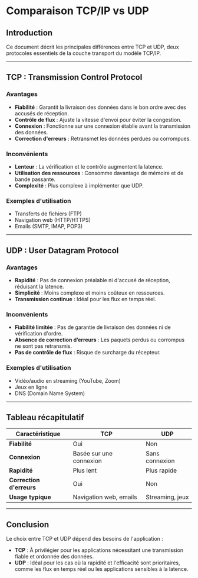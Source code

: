 # Comparaison TCP/IP vs UDP


## Introduction
Ce document décrit les principales différences entre TCP et UDP, deux protocoles essentiels de la couche transport du modèle TCP/IP.

---

## TCP : Transmission Control Protocol

### Avantages
- **Fiabilité** : Garantit la livraison des données dans le bon ordre avec des accusés de réception.
- **Contrôle de flux** : Ajuste la vitesse d'envoi pour éviter la congestion.
- **Connexion** : Fonctionne sur une connexion établie avant la transmission des données.
- **Correction d'erreurs** : Retransmet les données perdues ou corrompues.

### Inconvénients
- **Lenteur** : La vérification et le contrôle augmentent la latence.
- **Utilisation des ressources** : Consomme davantage de mémoire et de bande passante.
- **Complexité** : Plus complexe à implémenter que UDP.

### Exemples d'utilisation
- Transferts de fichiers (FTP)
- Navigation web (HTTP/HTTPS)
- Emails (SMTP, IMAP, POP3)

---

## UDP : User Datagram Protocol

### Avantages
- **Rapidité** : Pas de connexion préalable ni d'accusé de réception, réduisant la latence.
- **Simplicité** : Moins complexe et moins coûteux en ressources.
- **Transmission continue** : Idéal pour les flux en temps réel.

### Inconvénients
- **Fiabilité limitée** : Pas de garantie de livraison des données ni de vérification d'ordre.
- **Absence de correction d’erreurs** : Les paquets perdus ou corrompus ne sont pas retransmis.
- **Pas de contrôle de flux** : Risque de surcharge du récepteur.

### Exemples d'utilisation
- Vidéo/audio en streaming (YouTube, Zoom)
- Jeux en ligne
- DNS (Domain Name System)

---

## Tableau récapitulatif

| Caractéristique        | TCP                     | UDP                     |
|------------------------|-------------------------|-------------------------|
| **Fiabilité**           | Oui                     | Non                     |
| **Connexion**           | Basée sur une connexion | Sans connexion          |
| **Rapidité**            | Plus lent               | Plus rapide             |
| **Correction d'erreurs**| Oui                     | Non                     |
| **Usage typique**       | Navigation web, emails  | Streaming, jeux         |

---

## Conclusion
Le choix entre TCP et UDP dépend des besoins de l'application :
- **TCP** : À privilégier pour les applications nécessitant une transmission fiable et ordonnée des données.
- **UDP** : Idéal pour les cas où la rapidité et l'efficacité sont prioritaires, comme les flux en temps réel ou les applications sensibles à la latence.
